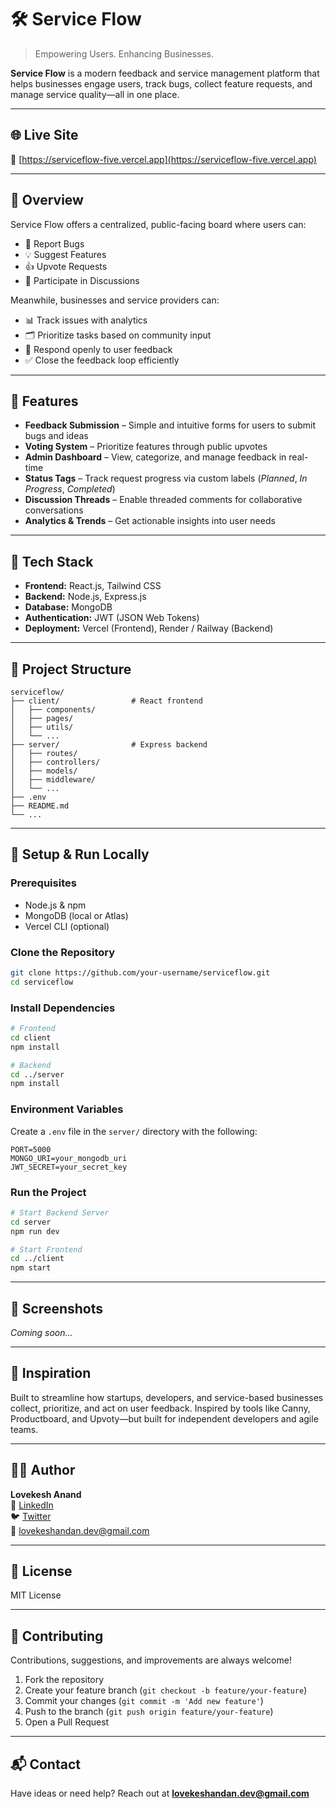 # 🛠️ Service Flow

> Empowering Users. Enhancing Businesses.

**Service Flow** is a modern feedback and service management platform that helps businesses engage users, track bugs, collect feature requests, and manage service quality—all in one place.

---

## 🌐 Live Site

🔗 [https://serviceflow-five.vercel.app](https://serviceflow-five.vercel.app)

---

## 📸 Overview

Service Flow offers a centralized, public-facing board where users can:

- 🐞 Report Bugs  
- 💡 Suggest Features  
- 👍 Upvote Requests  
- 💬 Participate in Discussions  

Meanwhile, businesses and service providers can:

- 📊 Track issues with analytics  
- 🗂 Prioritize tasks based on community input  
- 📢 Respond openly to user feedback  
- ✅ Close the feedback loop efficiently  

---

## 🚀 Features

- **Feedback Submission** – Simple and intuitive forms for users to submit bugs and ideas  
- **Voting System** – Prioritize features through public upvotes  
- **Admin Dashboard** – View, categorize, and manage feedback in real-time  
- **Status Tags** – Track request progress via custom labels (_Planned_, _In Progress_, _Completed_)  
- **Discussion Threads** – Enable threaded comments for collaborative conversations  
- **Analytics & Trends** – Get actionable insights into user needs  

---

## 🧱 Tech Stack

- **Frontend:** React.js, Tailwind CSS  
- **Backend:** Node.js, Express.js  
- **Database:** MongoDB  
- **Authentication:** JWT (JSON Web Tokens)  
- **Deployment:** Vercel (Frontend), Render / Railway (Backend)

---

## 📁 Project Structure

```
serviceflow/
├── client/                # React frontend
│   ├── components/
│   ├── pages/
│   ├── utils/
│   └── ...
├── server/                # Express backend
│   ├── routes/
│   ├── controllers/
│   ├── models/
│   ├── middleware/
│   └── ...
├── .env
├── README.md
└── ...
```

---

## 🧪 Setup & Run Locally

### Prerequisites

- Node.js & npm  
- MongoDB (local or Atlas)  
- Vercel CLI (optional)

### Clone the Repository

```bash
git clone https://github.com/your-username/serviceflow.git
cd serviceflow
```

### Install Dependencies

```bash
# Frontend
cd client
npm install

# Backend
cd ../server
npm install
```

### Environment Variables

Create a `.env` file in the `server/` directory with the following:

```env
PORT=5000
MONGO_URI=your_mongodb_uri
JWT_SECRET=your_secret_key
```

### Run the Project

```bash
# Start Backend Server
cd server
npm run dev

# Start Frontend
cd ../client
npm start
```

---

## 📸 Screenshots

_Coming soon..._

---

## 🧠 Inspiration

Built to streamline how startups, developers, and service-based businesses collect, prioritize, and act on user feedback. Inspired by tools like Canny, Productboard, and Upvoty—but built for independent developers and agile teams.

---

## 🧑‍💻 Author

**Lovekesh Anand**  
🔗 [LinkedIn](https://linkedin.com/in/lovekeshand)  
🐦 [Twitter](https://twitter.com/lovekeshcodes)  
📧 lovekeshandan.dev@gmail.com  

---

## 📃 License

MIT License

---

## 🙌 Contributing

Contributions, suggestions, and improvements are always welcome!  

1. Fork the repository  
2. Create your feature branch (`git checkout -b feature/your-feature`)  
3. Commit your changes (`git commit -m 'Add new feature'`)  
4. Push to the branch (`git push origin feature/your-feature`)  
5. Open a Pull Request

---

## 📬 Contact

Have ideas or need help? Reach out at **lovekeshandan.dev@gmail.com**
